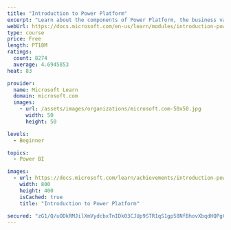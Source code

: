 ```yaml
---
title: "Introduction to Power Platform"
excerpt: "Learn about the components of Power Platform, the business value for customers, and security of the technology."
webUrl: https://docs.microsoft.com/en-us/learn/modules/introduction-power-platform/
type: course
price: Free
length: PT18M
ratings:
  count: 8274
  average: 4.6945853
heat: 83

provider:
  name: Microsoft Learn
  domain: microsoft.com
  images:
    - url: /assets/images/organizations/microsoft.com-50x50.jpg
      width: 50
      height: 50

levels:
  - Beginner

topics:
  - Power BI

images:
  - url: https://docs.microsoft.com/learn/achievements/introduction-power-platform-social.png
    width: 800
    height: 400
    isCached: true
    title: "Introduction to Power Platform"

secured: "zG1/Q/uODkRMJilXmVydcbxTnIDk03CJUp9STR1qS1gp58NfBhovXbqdHQPgCx5Bqzd+K5x95HaRlbNqab5AFMmoPcWEvxmKEAOqAn8kVL2OFRmkuiQ+Hcmn5S4qAUpXHnEsBXwRNJHLHCQYlL+IGqGLWFrBBz/B1eNctXl9b2YcnNQd9InMtizHR19wEZWgiXyzNPkYU5XH4Pnv0wEjUo6mB6+gYRfdUBitjJ8q+pQC0Y+xDV0RZxkC3TOBfQbH368UobUcl2l1VlI0dFSJfjfeI9iyMU64VkvG6opEoxK3ur0otymMEL2F+p4NMMDy15n7zvExhuBtSPcE9RH30Np9IHa9jRVa42xfBlQ/YNd9gsL3TXwBzv0hcWgMpLKtvdFg4QIoQSekzeHvKHA7lyrAZ5ORPvxJ3BE1WX9FHYk=;mLNXDR9wy08Pe8ERW0wAyQ=="
---
```


